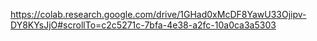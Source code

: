 https://colab.research.google.com/drive/1GHad0xMcDF8YawU33Ojipv-DY8KYsJjO#scrollTo=c2c5271c-7bfa-4e38-a2fc-10a0ca3a5303
